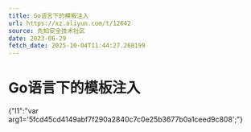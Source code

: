 ```yaml
---
title: Go语言下的模板注入
url: https://xz.aliyun.com/t/12642
source: 先知安全技术社区
date: 2023-06-29
fetch_date: 2025-10-04T11:44:27.268199
---
```


# Go语言下的模板注入

{"l1":"var arg1='5fcd45cd4149abf7f290a2840c7c0e25b3677b0a1ceed9c808';"}